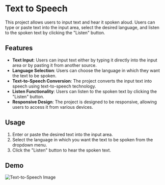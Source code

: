 # Text to Speech

This project allows users to input text and hear it spoken aloud. Users can type or paste text into the input area, select the desired language, and listen to the spoken text by clicking the "Listen" button.

## Features

- **Text Input**: Users can input text either by typing it directly into the input area or by pasting it from another source.
- **Language Selection**: Users can choose the language in which they want the text to be spoken.
- **Text-to-Speech Conversion**: The project converts the input text into speech using text-to-speech technology.
- **Listen Functionality**: Users can listen to the spoken text by clicking the "Listen" button.
- **Responsive Design**: The project is designed to be responsive, allowing users to access it from various devices.

## Usage

1. Enter or paste the desired text into the input area.
2. Select the language in which you want the text to be spoken from the dropdown menu.
3. Click the "Listen" button to hear the spoken text.

## Demo

![Text-to-Speech Image](demo.gif)
